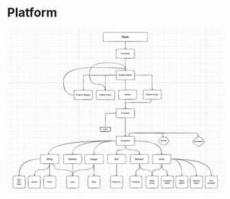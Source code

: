 # Platform

![Example workflow for all platforms on how components are rendered using logic utils and interceptors](<../../.gitbook/assets/image (18).png>)

